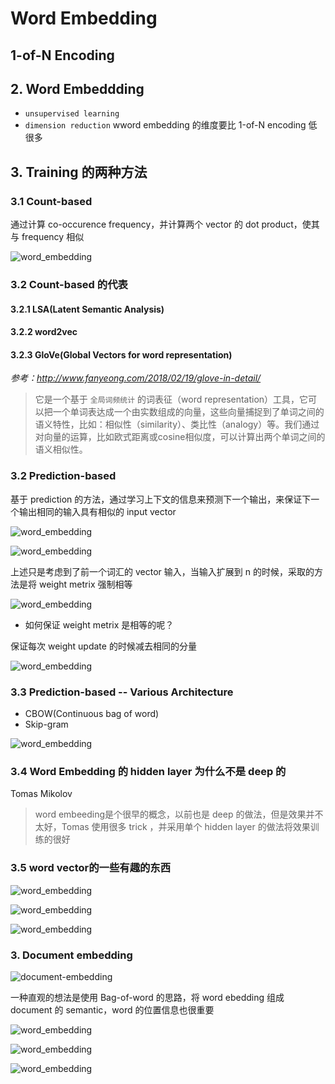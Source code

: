 # Word Embedding

## 1-of-N Encoding

## 2. Word Embeddding

- `unsupervised learning`
- `dimension reduction` wword embedding 的维度要比 1-of-N encoding 低很多

## 3. Training 的两种方法

### 3.1 Count-based 

通过计算 co-occurence frequency，并计算两个 vector 的 dot product，使其与 frequency 相似

![word_embedding](word_embedding/word_emb_1.png)

### 3.2 Count-based 的代表

#### 3.2.1 LSA(Latent Semantic Analysis)

#### 3.2.2 word2vec

#### 3.2.3 GloVe(Global Vectors for word representation)

*参考：http://www.fanyeong.com/2018/02/19/glove-in-detail/*

> 它是一个基于 `全局词频统计` 的词表征（word representation）工具，它可以把一个单词表达成一个由实数组成的向量，这些向量捕捉到了单词之间的语义特性，比如：相似性（similarity）、类比性（analogy）等。我们通过对向量的运算，比如欧式距离或cosine相似度，可以计算出两个单词之间的语义相似性。
 
### 3.2 Prediction-based 

基于 prediction 的方法，通过学习上下文的信息来预测下一个输出，来保证下一个输出相同的输入具有相似的 input vector

![word_embedding](word_embedding/word_emb_2.png)

![word_embedding](word_embedding/word_emb_3.png)

上述只是考虑到了前一个词汇的 vector 输入，当输入扩展到 n 的时候，采取的方法是将 weight metrix 强制相等

![word_embedding](word_embedding/word_emb_4.png)

- 如何保证 weight metrix 是相等的呢？

保证每次 weight update 的时候减去相同的分量

![word_embedding](word_embedding/word_emb_5.png)

### 3.3 Prediction-based -- Various Architecture

- CBOW(Continuous bag of word)
- Skip-gram

![word_embedding](word_embedding/word_emb_6.png)


### 3.4 Word Embedding 的 hidden layer 为什么不是 deep 的

Tomas Mikolov

> word embeeding是个很早的概念，以前也是 deep 的做法，但是效果并不太好，Tomas 使用很多 trick ，并采用单个 hidden layer 的做法将效果训练的很好

### 3.5 word vector的一些有趣的东西

![word_embedding](word_embedding/word_emb_7.png)

![word_embedding](word_embedding/word_emb_8.png)

![word_embedding](word_embedding/word_emb_9.png)

### 3. Document embedding

![document-embedding](word_embedding/word_emb_11.png)

一种直观的想法是使用 Bag-of-word 的思路，将 word ebedding 组成 document 的 semantic，word 的位置信息也很重要

![word_embedding](word_embedding/word_emb_12.png)

![word_embedding](word_embedding/word_emb_13.png)

![word_embedding](word_embedding/word_emb_14.png)
